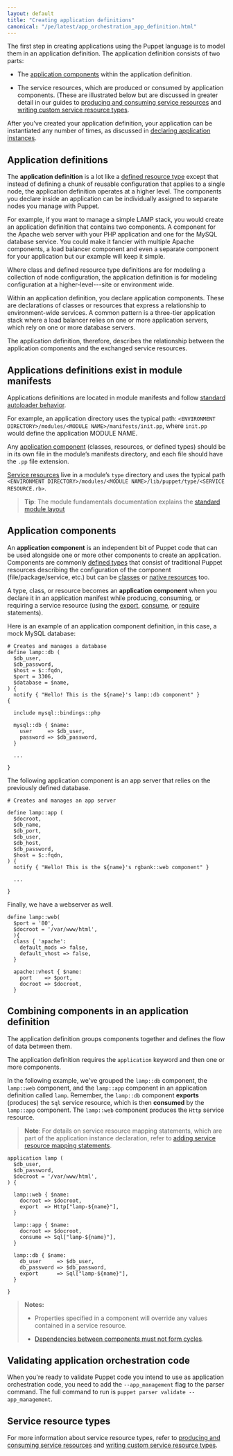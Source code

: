 ```yaml
---
layout: default
title: "Creating application definitions"
canonical: "/pe/latest/app_orchestration_app_definition.html"
---
```


The first step in creating applications using the Puppet language is to model them in an application definition. The application definition consists of two parts:

* The [application components](#application-components) within the application definition.

* The service resources, which are produced or consumed by application components. (These are illustrated below but are discussed in greater detail in our guides to [producing and consuming service resources](./app_orchestration_produce_consume.html) and [writing custom service resource types](app_orchestration_writing_service_resources.html).

After you’ve created your application definition, your application can be instantiated any number of times, as discussed in [declaring application instances](app_orchestration_declare_instance.html).

## Application definitions

The **application definition** is a lot like a [defined resource type]({{puppet}}/lang_defined_types.html) except that instead of defining a chunk of reusable configuration that applies to a single node, the application definition operates at a higher level. The components you declare inside an application can be individually assigned to separate nodes you manage with Puppet.

For example, if you want to manage a simple LAMP stack, you would create an application definition that contains two components. A component for the Apache web server with your PHP application and one for the MySQL database service. You could make it fancier with multiple Apache components, a load balancer component and even a separate component for your application but our example will keep it simple.

Where class and defined resource type definitions are for modeling a collection of node configuration, the application definition is for modeling configuration at a higher-level---site or environment wide.

Within an application definition, you declare application components. These are declarations of classes or resources that express a relationship to environment-wide services. A common pattern is a three-tier application stack where a load balancer relies on one or more application servers, which rely on one or more database servers.

The application definition, therefore, describes the relationship between the application components and the exchanged service resources.

## Applications definitions exist in module manifests

Applications definitions are located in module manifests and follow [standard autoloader behavior]({{puppet}}/lang_namespaces.html#autoloader-behavior).

For example, an application directory uses the typical path: `<ENVIRONMENT DIRECTORY>/modules/<MODULE NAME>/manifests/init.pp`, where `init.pp` would define the application MODULE NAME.

Any [application component](#application-components) (classes, resources, or defined types) should be in its own file in the module’s manifests directory, and each file should have the `.pp` file extension.

[Service resources](./app_orchestration_produce_consume.html) live in a module’s `type` directory and uses the typical path  `<ENVIRONMENT DIRECTORY>/modules/<MODULE NAME>/lib/puppet/type/<SERVICE RESOURCE.rb>`.

>**Tip**: The module fundamentals documentation explains the [standard module layout]({{puppet}}/modules_fundamentals.html#module-layout)

## Application components

An **application component** is an independent bit of Puppet code that can be used alongside one or more other components to create an application. Components are commonly [defined types]({{puppet}}/lang_defined_types.html) that consist of traditional Puppet resources describing the configuration of the component (file/package/service, etc.) but can be [classes]({{puppet}}/lang_classes.html) or [native resources]({{puppet}}/lang_resources.html) too.

A type, class, or resource becomes an **application component** when you declare it in an application manifest while producing, consuming, or requiring a service resource (using the [export](./app_orchestration_produce_consume.html#producing-a-service-resource-with-export), [consume](./app_orchestration_produce_consume.html#consuming-a-service-resource-with-consume), or [require]({{puppet}}/metaparameter.html#require) statements).

Here is an example of an application component definition, in this case, a mock MySQL database:

~~~
# Creates and manages a database
define lamp::db (
  $db_user,
  $db_password,
  $host = $::fqdn,
  $port = 3306,
  $database = $name,
) {
  notify { "Hello! This is the ${name}'s lamp::db component" }
{

  include mysql::bindings::php

  mysql::db { $name:
    user     => $db_user,
    password => $db_password,
  }

  ...

}
~~~

The following application component is an app server that relies on the previously defined database.

~~~
# Creates and manages an app server

define lamp::app (
  $docroot,
  $db_name,
  $db_port,
  $db_user,
  $db_host,
  $db_password,
  $host = $::fqdn,
) {
  notify { "Hello! This is the ${name}'s rgbank::web component" }

  ...

}
~~~

Finally, we have a webserver as well.

~~~
define lamp::web(
  $port = '80',
  $docroot = '/var/www/html',
  ){
  class { 'apache':
    default_mods => false,
    default_vhost => false,
  }

  apache::vhost { $name:
    port    => $port,
    docroot => $docroot,
  }
~~~


## Combining components in an application definition

The application definition groups components together and defines the flow of data between them.

The application definition requires the `application` keyword and then one or more components.

In the following example, we've grouped the `lamp::db` component, the `lamp::web` component, and the `lamp::app` component in an application definition called `lamp`. Remember, the `lamp::db` component **exports** (produces) the `Sql` service resource, which is then **consumed** by the `lamp::app` component. The `lamp::web` component produces the `Http` service resource.

>**Note**: For details on service resource mapping statements, which are part of the application instance declaration, refer to [adding service resource mapping statements](./app_orchestration_declare_instance.html#adding-service-resource-mapping-statements).

~~~
application lamp (
  $db_user,
  $db_password,
  $docroot = '/var/www/html',
) {

  lamp::web { $name:
    docroot => $docroot,
    export  => Http["lamp-${name}"],
  }

  lamp::app { $name:
    docroot => $docroot,
    consume => Sql["lamp-${name}"],
  }

  lamp::db { $name:
    db_user     => $db_user,
    db_password => $db_password,
    export      => Sql["lamp-${name}"],
  }

}
~~~

> **Notes:**
>
>- Properties specified in a component will override any values contained in a service resource.
>
>- [Dependencies between components must not form cycles]({{puppet}}/lang_relationships.html#dependency-cycles).

## Validating application orchestration code

When you're ready to validate Puppet code you intend to use as application orchestration code, you need to add the `--app_management` flag to the parser command. The full command to run is `puppet parser validate --app_management`.

## Service resource types

For more information about service resource types, refer to [producing and consuming service resources](./app_orchestration_produce_consume.html) and [writing custom service resource types](./app_orchestration_writing_service_resources.html).


